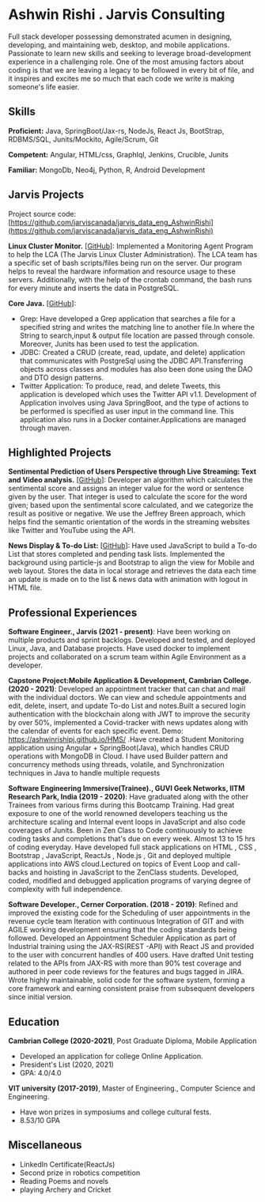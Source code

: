 # Ashwin Rishi . Jarvis Consulting

Full stack developer possessing demonstrated acumen in designing, developing, and maintaining web, desktop, and mobile applications. Passionate to learn new skills and seeking to leverage broad-development experience in a challenging role. One of the most amusing factors about coding is that we are leaving a legacy to be followed in every bit of file, and it inspires and excites me so much that each code we write is making someone's life easier.

## Skills

**Proficient:** Java, SpringBoot/Jax-rs, NodeJs, React Js, BootStrap, RDBMS/SQL, Junits/Mockito, Agile/Scrum, Git

**Competent:** Angular, HTML/css, GraphIql, Jenkins, Crucible, Junits

**Familiar:** MongoDb, Neo4j, Python, R, Android Development

## Jarvis Projects

Project source code: [https://github.com/jarviscanada/jarvis_data_eng_AshwinRishi](https://github.com/jarviscanada/jarvis_data_eng_AshwinRishi)


**Linux Cluster Monitor.** [[GitHub](https://github.com/jarviscanada/jarvis_data_eng_AshwinRishi/tree/master/linux_sql)]: Implemented a Monitoring Agent Program to help the LCA (The Jarvis Linux Cluster Administration). The LCA team has a specific set of bash scripts/files being run on the server. Our program helps to reveal the hardware information and resource usage to these servers. Additionally, with the help of the crontab command, the bash runs for every minute and inserts the data in PostgreSQL.

**Core Java.** [[GitHub](https://github.com/jarviscanada/jarvis_data_eng_AshwinRishi/tree/master/core_java)]:
      
  - Grep: Have developed a Grep application that searches a file for a specified string and writes the matching line to another file.In where the String to search,input & output file location are passed through console. Moreover, Junits has been used to test the application.
  - JDBC: Created a CRUD (create, read, update, and delete) application that communicates with PostgreSql using the JDBC API.Transferring objects across classes and modules has also been done using the DAO and DTO design patterns.
  - Twitter Application: To produce, read, and delete Tweets, this application is developed which uses the Twitter API v1.1. Development of Application involves using Java SpringBoot, and the type of actions to be performed is specified as user input in the command line. This application also runs in a Docker container.Applications are managed through maven.


## Highlighted Projects
**Sentimental Prediction of Users Perspective through Live Streaming: Text and Video analysis.** [[GitHub](https://github.com/ashwinrishipj/thesis)]: Developer an algorithm which calculates the sentimental score and assigns an integer value for the word or sentence given by the user. That integer is used to calculate the score for the word given; based upon the sentimental score calculated, and we categorize the result as positive or negative. We use the Jeffrey Breen approach, which helps find the semantic orientation of the words in the streaming websites like Twitter and YouTube using the API.

**News Display & To-do List:** [[GitHub](https://github.com/ashwinrishipj/netlify-todo)]: Have used JavaScript to build a To-do List that stores completed and pending task lists. Implemented the background using particle-js and Bootstrap to align the view for Mobile and web layout. Stores the data in local storage and retrieves the data each time an update is made on to the list & news data with animation with logout in HTML file.


## Professional Experiences

**Software Engineer., Jarvis (2021 - present)**: Have been working on multiple products and sprint backlogs. Developed and tested, and deployed Linux, Java, and Database projects. Have used docker to implement projects and collaborated on a scrum team within Agile Environment as a developer.

**Capstone Project:Mobile Application & Development, Cambrian College. (2020 - 2021)**: Developed an appointment tracker that can chat and mail with the individual doctors. We can view and schedule appointments and edit, delete, insert, and update To-do List and notes.Built a secured login authentication with the blockchain along with JWT to improve the security by over 50%, implemented a Covid-tracker with news updates along with the calendar of events for each specific event. Demo: https://ashwinrishipj.github.io/HMS/ .Have created a Student Monitoring application using Angular + SpringBoot(Java), which handles CRUD operations with MongoDB in Cloud. I have used Builder pattern and concurrency methods using threads, volatile, and Synchronization techniques in Java to handle multiple requests

**Software Engineering Immersive(Trainee)., GUVI Geek Networks, IITM Research Park, India (2019 - 2020)**: Have graduated along with the other Trainees from various firms during this Bootcamp Training. Had great exposure to one of the world renowned developers teaching us the architecture scaling and Internal event loops in JavaScript and also code coverages of Junits. Been in Zen Class to Code continuously to achieve coding tasks and completions that's due on every week. Almost 13 to 15 hrs of coding everyday. Have developed full stack applications on HTML , CSS , Bootstrap , JavaScript, ReactJs , Node.js , Git and deployed multiple applications into AWS cloud.Lectured on topics of Event Loop and call-backs and hoisting in JavaScript to the ZenClass students. Developed, coded, modified and debugged application programs of varying degree of complexity with full independence.

**Software Developer., Cerner Corporation. (2018 - 2019)**: Refined and improved the existing code for the Scheduling of user appointments in the revenue cycle team Iteration with continuous Integration of GIT and with AGILE working development ensuring that the coding standards being followed. Developed an Appointment Scheduler Application as part of Industrial training using the JAX-RS(REST -API) with React JS and provided to the user with concurrent handles of 400 users. Have drafted Unit testing related to the APIs from JAX-RS with more than 90% test coverage and authored in peer code reviews for the features and bugs tagged in JIRA. Wrote highly maintainable, solid code for the software system, forming a core framework and earning consistent praise from subsequent developers since initial version.


## Education
**Cambrian College (2020-2021)**, Post Graduate Diploma, Mobile Application
- Developed an application for college Online Application.
- President's List (2020, 2021)
- GPA: 4.0/4.0

**VIT university (2017-2019)**, Master of Engineering., Computer Science and Engineering.
- Have won prizes in symposiums and college cultural fests.
- 8.53/10 GPA


## Miscellaneous
- LinkedIn Certificate(ReactJs)
- Second prize in robotics competition
- Reading Poems and novels
- playing Archery and Cricket
